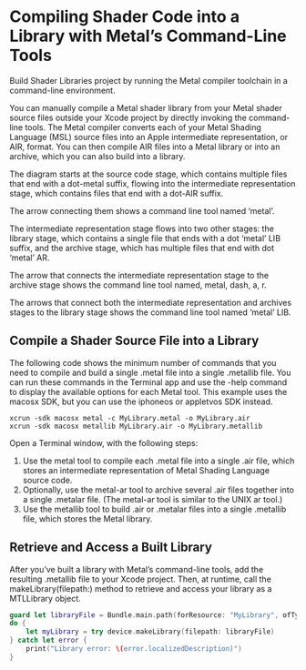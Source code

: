 # Compiling Shader Code into a Library with Metal’s Command-Line Tools
Build Shader Libraries project by running the Metal compiler toolchain in a command-line environment.

You can manually compile a Metal shader library from your Metal shader source files outside your Xcode project by directly
invoking the command-line tools.
The Metal compiler converts each of your Metal Shading Language (MSL) source files into an Apple intermediate
representation, or AIR, format.
You can then compile AIR files into a Metal library or into an archive, which you can also build into a library.

The diagram starts at the source code stage, which contains multiple files that end with a dot-metal suffix,
flowing into the intermediate representation stage, which contains files that end with a dot-AIR suffix.

The arrow connecting them shows a command line tool named ‘metal’.

The intermediate representation stage flows into two other stages: the library stage,
which contains a single file that ends with a dot ‘metal’ LIB suffix, and the archive stage,
which has multiple files that end with dot ‘metal’ AR.

The arrow that connects the intermediate representation stage to the archive stage shows the command line tool named,
metal, dash, a, r.

The arrows that connect both the intermediate representation and archives stages to the library stage shows the command line
tool named ‘metal’ LIB.

## Compile a Shader Source File into a Library
The following code shows the minimum number of commands that
you need to compile and build a single .metal file into a single .metallib file.
You can run these commands in the Terminal app and use the -help command to
display the available options for each Metal tool.
This example uses the macosx SDK, but you can use the iphoneos or appletvos SDK instead.

```Shell
xcrun -sdk macosx metal -c MyLibrary.metal -o MyLibrary.air
xcrun -sdk macosx metallib MyLibrary.air -o MyLibrary.metallib
```

Open a Terminal window, with the following steps:
1. Use the metal tool to compile each .metal file into a single .air file,
which stores an intermediate representation of Metal Shading Language source code.
2. Optionally, use the metal-ar tool to archive several .air files together into a single .metalar file.
(The metal-ar tool is similar to the UNIX ar tool.)
3. Use the metallib tool to build .air or .metalar files into a single .metallib file, which stores the Metal library.

## Retrieve and Access a Built Library
After you’ve built a library with Metal’s command-line tools, add the resulting .metallib file to your Xcode project.
Then, at runtime, call the makeLibrary(filepath:) method to retrieve and access your library as a MTLLibrary object.

```Swift
guard let libraryFile = Bundle.main.path(forResource: "MyLibrary", ofType: "metallib") else { return }
do {
    let myLibrary = try device.makeLibrary(filepath: libraryFile)
} catch let error {
    print("Library error: \(error.localizedDescription)")
}
```
